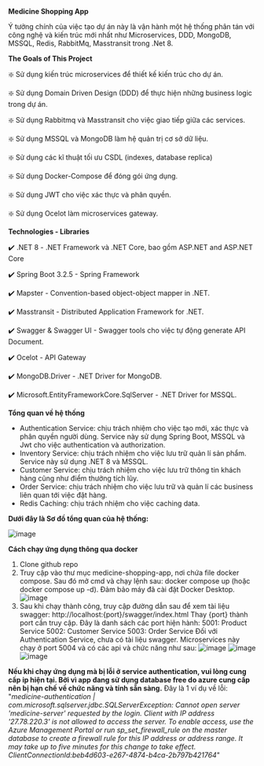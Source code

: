 **Medicine Shopping App**

Ý tưởng chính của việc tạo dự án này là vận hành một hệ thống phân tán với công nghệ và kiến ​​trúc mới nhất như Microservices, DDD, MongoDB, MSSQL, Redis, RabbitMq, Masstransit trong .Net 8.

**The Goals of This Project**

❇️ Sử dụng kiến trúc microservices để thiết kế kiến trúc cho dự án.

❇️ Sử dụng Domain Driven Design (DDD) để thực hiện những business logic trong dự án.

❇️ Sử dụng Rabbitmq và Masstransit cho việc giao tiếp giữa các services.

❇️ Sử dụng MSSQL và MongoDB làm hệ quản trị cơ sở dữ liệu.

❇️ Sử dụng các kĩ thuật tối ưu CSDL (indexes, database replica)

❇️ Sử dụng Docker-Compose để đóng gói ứng dụng.

❇️ Sử dụng JWT cho việc xác thực và phân quyền.

❇️ Sử dụng Ocelot làm microservices gateway.

**Technologies - Libraries**

✔️ .NET 8 - .NET Framework và .NET Core, bao gồm ASP.NET and ASP.NET Core

✔️ Spring Boot 3.2.5 - Spring Framework

✔️ Mapster - Convention-based object-object mapper in .NET.

✔️ Masstransit - Distributed Application Framework for .NET.

✔️ Swagger & Swagger UI - Swagger tools cho việc tự động generate API Document.

✔️ Ocelot - API Gateway

✔️ MongoDB.Driver - .NET Driver for MongoDB.

✔️ Microsoft.EntityFrameworkCore.SqlServer - .NET Driver for MSSQL.

**Tổng quan về hệ thống**
- Authentication Service: chịu trách nhiệm cho việc tạo mới, xác thực và phân quyền người dùng. Service này sử dụng Spring Boot, MSSQL và Jwt cho việc authentication và authorization.
- Inventory Service: chịu trách nhiệm cho việc lưu trữ quản lí sản phẩm. Service này sử dụng .NET 8 và MSSQL.
- Customer Service: chịu trách nhiệm cho việc lưu trữ thông tin khách hàng cũng như điểm thưởng tích lũy.
- Order Service: chịu trách nhiệm cho việc lưu trữ và quản lí các business liên quan tới việc đặt hàng.
- Redis Caching: chịu trách nhiệm cho việc caching data.

**Dưới đây là Sơ đồ tổng quan của hệ thống:**

![image](https://github.com/longtrinh2806/medicine-shopping-app/assets/136159911/eef29b9a-e0ae-45b3-af75-9499bb86c65f)

**Cách chạy ứng dụng thông qua docker**
1. Clone github repo
2. Truy cập vào thư mục medicine-shopping-app, nơi chứa file docker compose. Sau đó mở cmd và chạy lệnh sau: docker compose up (hoặc docker compose up -d). Đảm bảo máy đã cài đặt Docker Desktop.
![image](https://github.com/longtrinh2806/medicine-shopping-app/assets/136159911/2f9447c7-41be-4db9-8ae9-7ca23b17b2e1)
3. Sau khi chạy thành công, truy cập đường dẫn sau để xem tài liệu swagger: http://localhost:{port}/swagger/index.html
Thay {port} thành port cần truy cập. Đây là danh sách các port hiện hành:
    5001: Product Service
    5002: Customer Service
    5003: Order Service
Đối với Authentication Service, chưa có tài liệu swagger. Microservices này chạy ở port 5004 và có các api và chức năng như sau:
![image](https://github.com/longtrinh2806/medicine-shopping-app/assets/136159911/6b5997e0-45f8-4bdf-99b8-a1440f9e949d)
![image](https://github.com/longtrinh2806/medicine-shopping-app/assets/136159911/062d93f8-d9f7-4b27-9134-28db225bfd7b)
![image](https://github.com/longtrinh2806/medicine-shopping-app/assets/136159911/40ad8fa5-e512-4dad-8194-d771561053d2)

**Nếu khi chạy ứng dụng mà bị lỗi ở service authentication, vui lòng cung cấp ip hiện tại. Bởi vì app đang sử dụng database free do azure cung cấp nên bị hạn chế về chức năng và tính sẵn sàng.**
Đây là 1 ví dụ về lỗi: "_medicine-authentication  | com.microsoft.sqlserver.jdbc.SQLServerException: Cannot open server 'medicine-server' requested by the login. Client with IP address '27.78.220.3' is not allowed to access the server.  To enable access, use the Azure Management Portal or run sp_set_firewall_rule on the master database to create a firewall rule for this IP address or address range.  It may take up to five minutes for this change to take effect. ClientConnectionId:beb4d603-e267-4874-b4ca-2b797b421764_"
